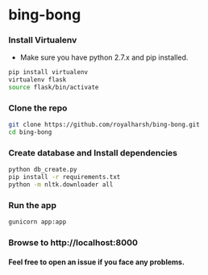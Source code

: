 # bing-bong

### Install Virtualenv

 - Make sure you have python 2.7.x and pip installed.
```bash 
pip install virtualenv
virtualenv flask
source flask/bin/activate
```

### Clone the repo

```bash
git clone https://github.com/royalharsh/bing-bong.git
cd bing-bong
```

### Create database and Install dependencies

```bash
python db_create.py
pip install -r requirements.txt
python -m nltk.downloader all
```

### Run the app

```bash
gunicorn app:app
```

### Browse to http://localhost:8000

#### Feel free to open an issue if you face any problems.
